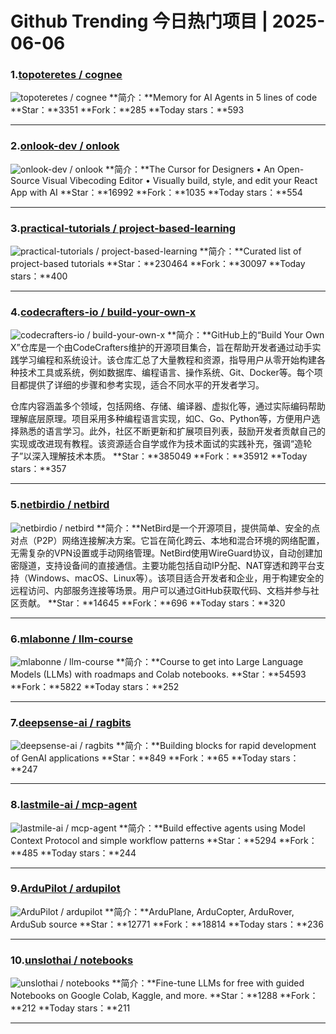 # Github Trending 今日热门项目 | 2025-06-06
### 1.[topoteretes / cognee](https://github.com/topoteretes/cognee)

![topoteretes / cognee](https://repository-images.githubusercontent.com/679343504/477b34f0-e864-4b05-b0d6-58bf8249f38c)
**简介：**Memory for AI Agents in 5 lines of code
**Star：**3351
**Fork：**285
**Today stars：**593

---

### 2.[onlook-dev / onlook](https://github.com/onlook-dev/onlook)

![onlook-dev / onlook](https://opengraph.githubassets.com/c183a4a96632ec318ba0308580cba0bb60c2e6eaa21784b4f5518d59f0fc0e81/onlook-dev/onlook)
**简介：**The Cursor for Designers • An Open-Source Visual Vibecoding Editor • Visually build, style, and edit your React App with AI
**Star：**16992
**Fork：**1035
**Today stars：**554

---

### 3.[practical-tutorials / project-based-learning](https://github.com/practical-tutorials/project-based-learning)

![practical-tutorials / project-based-learning](https://opengraph.githubassets.com/be2c318383824a10b6fbfe4994bc013b26a748b27cf2c78f80896e14128e1121/practical-tutorials/project-based-learning)
**简介：**Curated list of project-based tutorials
**Star：**230464
**Fork：**30097
**Today stars：**400

---

### 4.[codecrafters-io / build-your-own-x](https://github.com/codecrafters-io/build-your-own-x)

![codecrafters-io / build-your-own-x](https://opengraph.githubassets.com/6786fc206078dde1c021f4799b0e6bd61db50b9f7c6cfa008814c3a5079cc303/codecrafters-io/build-your-own-x)
**简介：**GitHub上的“Build Your Own X”仓库是一个由CodeCrafters维护的开源项目集合，旨在帮助开发者通过动手实践学习编程和系统设计。该仓库汇总了大量教程和资源，指导用户从零开始构建各种技术工具或系统，例如数据库、编程语言、操作系统、Git、Docker等。每个项目都提供了详细的步骤和参考实现，适合不同水平的开发者学习。

仓库内容涵盖多个领域，包括网络、存储、编译器、虚拟化等，通过实际编码帮助理解底层原理。项目采用多种编程语言实现，如C、Go、Python等，方便用户选择熟悉的语言学习。此外，社区不断更新和扩展项目列表，鼓励开发者贡献自己的实现或改进现有教程。该资源适合自学或作为技术面试的实践补充，强调“造轮子”以深入理解技术本质。
**Star：**385049
**Fork：**35912
**Today stars：**357

---

### 5.[netbirdio / netbird](https://github.com/netbirdio/netbird)

![netbirdio / netbird](https://opengraph.githubassets.com/8623d074a19b409acbdf4a6c05814885a6b8202dd1b9843f17cca68e7da36ed0/netbirdio/netbird)
**简介：**NetBird是一个开源项目，提供简单、安全的点对点（P2P）网络连接解决方案。它旨在简化跨云、本地和混合环境的网络配置，无需复杂的VPN设置或手动网络管理。NetBird使用WireGuard协议，自动创建加密隧道，支持设备间的直接通信。主要功能包括自动IP分配、NAT穿透和跨平台支持（Windows、macOS、Linux等）。该项目适合开发者和企业，用于构建安全的远程访问、内部服务连接等场景。用户可以通过GitHub获取代码、文档并参与社区贡献。
**Star：**14645
**Fork：**696
**Today stars：**320

---

### 6.[mlabonne / llm-course](https://github.com/mlabonne/llm-course)

![mlabonne / llm-course](https://opengraph.githubassets.com/ad064be0f54551b789efc1a0b4e0022ac30e0497cbce2e3aa6796e319ffcda61/mlabonne/llm-course)
**简介：**Course to get into Large Language Models (LLMs) with roadmaps and Colab notebooks.
**Star：**54593
**Fork：**5822
**Today stars：**252

---

### 7.[deepsense-ai / ragbits](https://github.com/deepsense-ai/ragbits)

![deepsense-ai / ragbits](https://opengraph.githubassets.com/fa1f81f80245f97d8d811837110c4c239ce49bbc4e51d146d7532d3e6333562e/deepsense-ai/ragbits)
**简介：**Building blocks for rapid development of GenAI applications
**Star：**849
**Fork：**65
**Today stars：**247

---

### 8.[lastmile-ai / mcp-agent](https://github.com/lastmile-ai/mcp-agent)

![lastmile-ai / mcp-agent](https://opengraph.githubassets.com/a9250bc81c6f808e86781c697c932d2c24677d1f9549649e18fbebc0f1d62aa2/lastmile-ai/mcp-agent)
**简介：**Build effective agents using Model Context Protocol and simple workflow patterns
**Star：**5294
**Fork：**485
**Today stars：**244

---

### 9.[ArduPilot / ardupilot](https://github.com/ArduPilot/ardupilot)

![ArduPilot / ardupilot](https://repository-images.githubusercontent.com/7512484/fb21ac00-b752-11e9-8726-b5186af26b01)
**简介：**ArduPlane, ArduCopter, ArduRover, ArduSub source
**Star：**12771
**Fork：**18814
**Today stars：**236

---

### 10.[unslothai / notebooks](https://github.com/unslothai/notebooks)

![unslothai / notebooks](https://opengraph.githubassets.com/b279ad4533a8827fa043fa83df83eaf7ea8fdbb0c3b6f2dc568ecdf57480fab8/unslothai/notebooks)
**简介：**Fine-tune LLMs for free with guided Notebooks on Google Colab, Kaggle, and more.
**Star：**1288
**Fork：**212
**Today stars：**211

---


